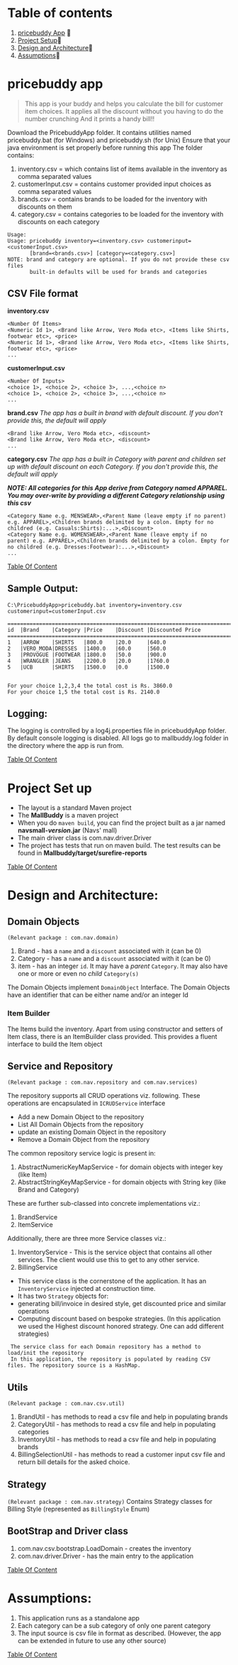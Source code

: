<a name="toc"></a>
# Table of contents
1. [pricebuddy App](#pricebuddyApp) :pencil:
2. [Project Setup](#proj):department_store:
3. [Design and Architecture](#arch):microscope:
4. [Assumptions](#assume):speech_balloon:

<a name="pricebuddyApp"></a>
# pricebuddy app 
>This app is your buddy and helps you calculate the bill for customer item choices. 
>It applies all the discount without you having to do the number crunching 
>And it prints a handy bill!!

Download the PricebuddyApp folder.
It contains utilities named pricebuddy.bat (for Windows) and pricebuddy.sh (for Unix)
Ensure that your java environment is set properly before running this app
The folder contains:
1. inventory.csv = which contains list of items available in the inventory as comma separated values
2. customerInput.csv = contains customer provided input choices as comma separated values
3. brands.csv = contains brands to be loaded for the inventory with discounts on them
4. category.csv = contains categories to be loaded for the inventory with discounts on each category
```
Usage:
Usage: pricebuddy inventory=<inventory.csv> customerinput=<customerInput.csv> 
       [brand=<brands.csv>] [category=<category.csv>]
NOTE: brand and category are optional. If you do not provide these csv files 
       built-in defaults will be used for brands and categories

```

## CSV File format <a name="CSVFileFormat"></a>

**inventory.csv**
```
<Number Of Items>
<Numeric Id 1>, <Brand like Arrow, Vero Moda etc>, <Items like Shirts, footwear etc>, <price> 
<Numeric Id 1>, <Brand like Arrow, Vero Moda etc>, <Items like Shirts, footwear etc>, <price> 
...
```

**customerInput.csv**
```
<Number Of Inputs>
<choice 1>, <choice 2>, <choice 3>, ...,<choice n>
<choice 1>, <choice 2>, <choice 3>, ...,<choice n>
...
```

**brand.csv**
_The app has a built in brand with default discount. If you don't provide this, the default will apply_
```
<Brand like Arrow, Vero Moda etc>, <discount>
<Brand like Arrow, Vero Moda etc>, <discount>
...
```
**category.csv**
_The app has a built in Category with parent and children set up with default discount on each Category. If you don't provide this, the default will apply_

**_NOTE: All categories for this App derive from Category named APPAREL. You may over-write by providing a different Category relationship using this csv_**
```
<Category Name e.g. MENSWEAR>,<Parent Name (leave empty if no parent) e.g. APPAREL>,<Children brands delimited by a colon. Empty for no childred (e.g. Casuals:Shirts):...>,<Discount>
<Category Name e.g. WOMENSWEAR>,<Parent Name (leave empty if no parent) e.g. APPAREL>,<Children brands delimited by a colon. Empty for no childred (e.g. Dresses:Footwear):...>,<Discount>
...
```

[Table Of Content](#toc)

<a name="SampleOutput"></a>
## Sample Output:
```
C:\PricebuddyApp>pricebuddy.bat inventory=inventory.csv customerinput=customerInput.csv

==========================================================================
id  |Brand    |Category |Price    |Discount |Discounted Price
==========================================================================
1   |ARROW    |SHIRTS   |800.0    |20.0     |640.0
2   |VERO_MODA|DRESSES  |1400.0   |60.0     |560.0
3   |PROVOGUE |FOOTWEAR |1800.0   |50.0     |900.0
4   |WRANGLER |JEANS    |2200.0   |20.0     |1760.0
5   |UCB      |SHIRTS   |1500.0   |0.0      |1500.0


For your choice 1,2,3,4 the total cost is Rs. 3860.0
For your choice 1,5 the total cost is Rs. 2140.0
```
## Logging: <a name="logging"></a>
The logging is controlled by a log4j.properties file in pricebuddyApp folder. By default console logging is disabled. All logs go to mallbuddy.log folder in the directory where the app is run from.

[Table Of Content](#toc)

<a name="proj"></a>
# Project Set up 

- The layout is a standard Maven project
- The **MallBuddy** is a maven project
 - When you do `maven build`, you can find the project built as a jar named **navsmall-_version_.jar** (Navs' mall)
 - The main driver class is com.nav.driver.Driver
 - The project has tests that run on maven build. The test results can be found in **Mallbuddy/target/surefire-reports**
 
[Table Of Content](#toc)

<a name="arch"></a>
# Design and Architecture:

## Domain Objects
`(Relevant package : com.nav.domain)`

1. Brand - has a `name` and a `discount` associated with it (can be 0)
2. Category - has a `name` and a `discount` associated with it (can be 0)
3. item - has an integer `id`. It may have a _parent_ `Category`. It may also have one or more or even no _child_ `Category(s)`  

The Domain Objects implement `DomainObject` Interface.
The Domain Objects have an identifier that can be either name and/or an integer Id

### Item Builder
The Items build the inventory. Apart from using constructor and setters of Item class, there is an ItemBuilder class provided.
This provides a fluent interface to build the Item object

## Service and Repository
`(Relevant package : com.nav.repository and com.nav.services)`

The repository supports all CRUD operations viz. following. These operations are encapsulated in `ICRUDService` interface
- Add a new Domain Object to the repository 
- List All Domain Objects from the repository
- update an existing Domain Object in the repository
- Remove a Domain Object from the repository

The common repository service logic is present in:
1. AbstractNumericKeyMapService - for domain objects with integer key (like Item)
2. AbstractStringKeyMapService - for domain objects with String key (like Brand and Category)

These are further sub-classed into concrete implementations viz.:
1. BrandService
2. ItemService

Additionally, there are three more Service classes viz.:
1. InventoryService - This is the service object that contains all other services. The client would use this to get to any other service.
2. BillingService
 - This service class is the cornerstone of the application. It has an `InventoryService` injected at construction time.
 - It has two `Strategy` objects for:
  - generating bill/invoice in desired style, get discounted price and similar operations
  - Computing discount based on bespoke strategies. (In this application we used the Highest discount honored strategy. One can add different strategies)
```
 The service class for each Domain repository has a method to load/init the repository
 In this application, the repository is populated by reading CSV files. The repository source is a HashMap.
```

## Utils
`(Relevant package : com.nav.csv.util)`
1. BrandUtil - has methods to read a csv file and help in populating brands
2. CategoryUtil - has methods to read a csv file and help in populating categories
3. InventoryUtil - has methods to read a csv file and help in populating brands
4. BillingSelectionUtil - has methods to read a customer input csv file and return bill details for the asked choice.

## Strategy
`(Relevant package : com.nav.strategy)`
Contains Strategy classes for Billing Style (represented as `BillingStyle` Enum)

## BootStrap and Driver class
1. com.nav.csv.bootstrap.LoadDomain - creates the inventory
2. com.nav.driver.Driver - has the main entry to the application

[Table Of Content](#toc)

<a name="assume"></a>
# Assumptions: 
1. This application runs as a standalone app
2. Each category can be a sub category of only one parent category
3. The input source is csv file in format as described. (However, the app can be extended in future to use any other source)

[Table Of Content](#toc)


